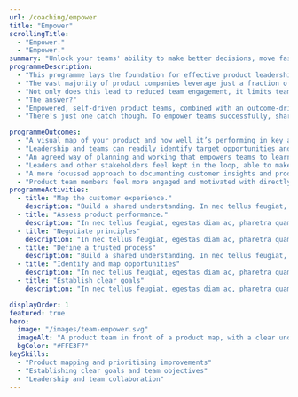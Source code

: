 ```yaml
---
url: /coaching/empower
title: "Empower"
scrollingTitle:
  - "Empower."
  - "Empower."
summary: "Unlock your teams' ability to make better decisions, move faster and ship more value to customers sooner."
programmeDescription:
  - "This programme lays the foundation for effective product leadership and high-performing teams."
  - "The vast majority of product companies leverage just a fraction of what the talented people they employ are capable of, with top-down, 'backlog driven' approaches to decision-making that bypass so many of the skills and talents of their teams."
  - "Not only does this lead to reduced team engagement, it limits teams' ability to learn, innovate and deliver effective solutions that grow the business quickly."
  - "The answer?"
  - "Empowered, self-driven product teams, combined with an outcome-driven approach to leadership. When teams are given the autonomy to improve the lives of customers they've got to know first-hand, with solutions they've devised and developed themselves to achieve negotiated outcomes, incredible things happen. Motivation, creativity and team effectiveness skyrocket. Along with the success of their product and business."
  - "There's just one catch though. To empower teams successfully, shared-understanding of the business' goals, as well as effective, continuous two-way communication between leaders and teams at a strategic level is crucial. But is so rarely the case. This is exactly what I'll help you address. And in doing so, we'll also bring clarity to your product's biggest opportunities and priorities, from which we can move forward with greater trust and speed."

programmeOutcomes:
  - "A visual map of your product and how well it’s performing in key areas, to better support strategic conversations between teams and stakeholders"
  - "Leadership and teams can readily identify target opportunities and outcomes that will bring real business value, rather than simply outputs to be delivered."
  - "An agreed way of planning and working that empowers teams to learn and work as they see fit to deliver on negotiated outcomes."
  - "Leaders and other stakeholders feel kept in the loop, able to make decisions, without resorting to dictating to teams."
  - "A more focussed approach to documenting customer insights and product improvement ideas, to fuel better discovery, and build a long-term competitive advantage."
  - "Product team members feel more engaged and motivated with directly impact their daily work and customers' lives."
programmeActivities:
  - title: "Map the customer experience."
    description: "Build a shared understanding. In nec tellus feugiat, egestas diam ac, pharetra quam. Nam vel libero id massa pulvinar aliquet. Phasellus sit amet tortor enim. Quisque vel scelerisque ipsum, sed dapibus sapien. Nullam et velit sed ante faucibus ultricies."
  - title: "Assess product performance."
    description: "In nec tellus feugiat, egestas diam ac, pharetra quam. Nam vel libero id massa pulvinar aliquet. Phasellus sit amet tortor enim. Quisque vel scelerisque ipsum, sed dapibus sapien. Nullam et velit sed ante faucibus ultricies."
  - title: "Negotiate principles"
    description: "In nec tellus feugiat, egestas diam ac, pharetra quam. Nam vel libero id massa pulvinar aliquet. Phasellus sit amet tortor enim. Quisque vel scelerisque ipsum, sed dapibus sapien. Nullam et velit sed ante faucibus ultricies."
  - title: "Define a trusted process"
    description: "Build a shared understanding. In nec tellus feugiat, egestas diam ac, pharetra quam. Nam vel libero id massa pulvinar aliquet. Phasellus sit amet tortor enim. Quisque vel scelerisque ipsum, sed dapibus sapien. Nullam et velit sed ante faucibus ultricies."
  - title: "Identify and map opportunities"
    description: "In nec tellus feugiat, egestas diam ac, pharetra quam. Nam vel libero id massa pulvinar aliquet. Phasellus sit amet tortor enim. Quisque vel scelerisque ipsum, sed dapibus sapien. Nullam et velit sed ante faucibus ultricies."
  - title: "Establish clear goals"
    description: "In nec tellus feugiat, egestas diam ac, pharetra quam. Nam vel libero id massa pulvinar aliquet. Phasellus sit amet tortor enim. Quisque vel scelerisque ipsum, sed dapibus sapien. Nullam et velit sed ante faucibus ultricies."

displayOrder: 1
featured: true
hero:
  image: "/images/team-empower.svg"
  imageAlt: "A product team in front of a product map, with a clear understanding of their role and objectives"
  bgColor: "#FFE3F7"
keySkills:
  - "Product mapping and prioritising improvements"
  - "Establishing clear goals and team objectives"
  - "Leadership and team collaboration"
---
```


